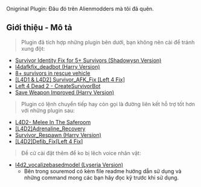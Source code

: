 Onigrinal Plugin: Đâu đó trên Alienmodders mà tôi đã quên.
## Giới thiệu - Mô tả 
> Plugin đã tích hợp những plugin bên dưới, bạn không nên cài để tránh xung đột:
* [Survivor Identity Fix for 5+ Survivors (Shadowysn Version)](https://forums.alliedmods.net/showpost.php?p=2718792&postcount=36)
* [l4dafkfix_deadbot (Harry Version)](https://forums.alliedmods.net/showpost.php?p=2772050&postcount=54)
* [8+ survivors in rescue vehicle](https://forums.alliedmods.net/showpost.php?p=2771588&postcount=53)
* [[L4D1 & L4D2] Survivor_AFK_Fix [Left 4 Fix]](https://forums.alliedmods.net/showthread.php?p=2714236)
* [Left 4 Dead 2 - CreateSurvivorBot](https://forums.alliedmods.net/showpost.php?p=2729883&postcount=16)
* [Save Weapon Improved (Harry Version)](https://forums.alliedmods.net/showpost.php?p=2757629&postcount=113)

> Plugin có lệnh chuyển tiếp hay còn gọi là đường liên kết hỗ trợ tốt hơn với những plugin sau:
* [L4D2- Melee In The Saferoom](https://forums.alliedmods.net/showpost.php?p=2611529&postcount=484)
* [[L4D2]Adrenaline_Recovery](https://forums.alliedmods.net/showthread.php?p=2606439)
* [Survivor_Respawn (Harry Version)](https://github.com/fbef0102/L4D1_2-Plugins/tree/master/Survivor_Respawn)
* [[L4D2]Defib_Fix[Left 4 Fix]](https://forums.alliedmods.net/showthread.php?t=315483)

> Đề cử cài đặt thêm để ko bị lêch voice nhân vật:
* [l4d2_vocalizebasedmodel (Lyseria Version)](https://github.com/fbef0102/L4D2-Plugins/tree/master/l4d2_vocalizebasedmodel)
  - Bên trong souremod có kèm file readme hướng dẫn sử dụng và những command mong các bạn hãy đọc kỹ trước khi sử dụng.
